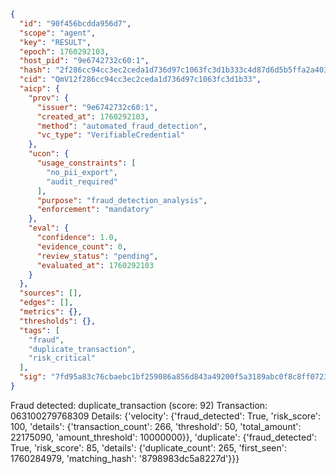 ```json
{
  "id": "90f456bcdda956d7",
  "scope": "agent",
  "key": "RESULT",
  "epoch": 1760292103,
  "host_pid": "9e6742732c60:1",
  "hash": "2f286cc94cc3ec2ceda1d736d97c1063fc3d1b333c4d87d6d5b5ffa2a4033802",
  "cid": "QmV12f286cc94cc3ec2ceda1d736d97c1063fc3d1b33",
  "aicp": {
    "prov": {
      "issuer": "9e6742732c60:1",
      "created_at": 1760292103,
      "method": "automated_fraud_detection",
      "vc_type": "VerifiableCredential"
    },
    "ucon": {
      "usage_constraints": [
        "no_pii_export",
        "audit_required"
      ],
      "purpose": "fraud_detection_analysis",
      "enforcement": "mandatory"
    },
    "eval": {
      "confidence": 1.0,
      "evidence_count": 0,
      "review_status": "pending",
      "evaluated_at": 1760292103
    }
  },
  "sources": [],
  "edges": [],
  "metrics": {},
  "thresholds": {},
  "tags": [
    "fraud",
    "duplicate_transaction",
    "risk_critical"
  ],
  "sig": "7fd95a83c76cbaebc1bf259086a856d843a49200f5a3189abc0f8c8ff0723926"
}
```

Fraud detected: duplicate_transaction (score: 92)
Transaction: 063100279768309
Details: {'velocity': {'fraud_detected': True, 'risk_score': 100, 'details': {'transaction_count': 266, 'threshold': 50, 'total_amount': 22175090, 'amount_threshold': 10000000}}, 'duplicate': {'fraud_detected': True, 'risk_score': 85, 'details': {'duplicate_count': 265, 'first_seen': 1760284979, 'matching_hash': '8798983dc5a8227d'}}}